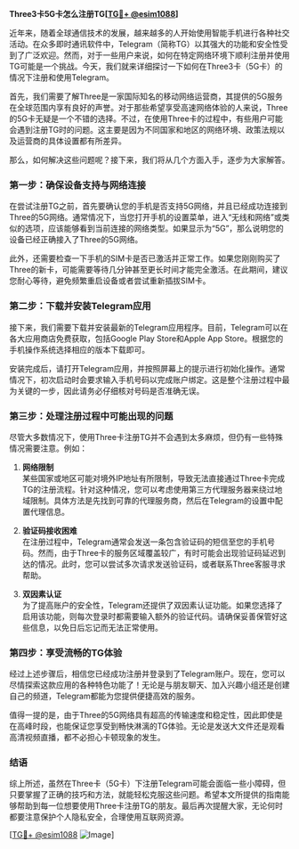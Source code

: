 **Three3卡5G卡怎么注册TG[[TG💪+ @esim1088](https://t.me/s/esim1088)]**

近年来，随着全球通信技术的发展，越来越多的人开始使用智能手机进行各种社交活动。在众多即时通讯软件中，Telegram（简称TG）以其强大的功能和安全性受到了广泛欢迎。然而，对于一些用户来说，如何在特定网络环境下顺利注册并使用TG可能是一个挑战。今天，我们就来详细探讨一下如何在Three3卡（5G卡）的情况下注册和使用Telegram。

首先，我们需要了解Three是一家国际知名的移动网络运营商，其提供的5G服务在全球范围内享有良好的声誉。对于那些希望享受高速网络体验的人来说，Three的5G卡无疑是一个不错的选择。不过，在使用Three卡的过程中，有些用户可能会遇到注册TG时的问题。这主要是因为不同国家和地区的网络环境、政策法规以及运营商的具体设置都有所差异。

那么，如何解决这些问题呢？接下来，我们将从几个方面入手，逐步为大家解答。

### **第一步：确保设备支持与网络连接**

在尝试注册TG之前，首先要确认您的手机是否支持5G网络，并且已经成功连接到Three的5G网络。通常情况下，当您打开手机的设置菜单，进入“无线和网络”或类似的选项，应该能够看到当前连接的网络类型。如果显示为“5G”，那么说明您的设备已经正确接入了Three的5G网络。

此外，还需要检查一下手机的SIM卡是否已激活并正常工作。如果您刚刚购买了Three的新卡，可能需要等待几分钟甚至更长时间才能完全激活。在此期间，建议您耐心等待，避免频繁重启设备或者尝试重新插拔SIM卡。

### **第二步：下载并安装Telegram应用**

接下来，我们需要下载并安装最新的Telegram应用程序。目前，Telegram可以在各大应用商店免费获取，包括Google Play Store和Apple App Store。根据您的手机操作系统选择相应的版本下载即可。

安装完成后，请打开Telegram应用，并按照屏幕上的提示进行初始化操作。通常情况下，初次启动时会要求输入手机号码以完成账户绑定。这是整个注册过程中最为关键的一步，因此请务必仔细核对号码是否准确无误。

### **第三步：处理注册过程中可能出现的问题**

尽管大多数情况下，使用Three卡注册TG并不会遇到太多麻烦，但仍有一些特殊情况需要注意。例如：

1. **网络限制**  
   某些国家或地区可能对境外IP地址有所限制，导致无法直接通过Three卡完成TG的注册流程。针对这种情况，您可以考虑使用第三方代理服务器来绕过地域限制。具体方法是先找到可靠的代理服务商，然后在Telegram的设置中配置代理信息。

2. **验证码接收困难**  
   在注册过程中，Telegram通常会发送一条包含验证码的短信至您的手机号码。然而，由于Three卡的服务区域覆盖较广，有时可能会出现验证码延迟到达的情况。此时，您可以尝试多次请求发送验证码，或者联系Three客服寻求帮助。

3. **双因素认证**  
   为了提高账户的安全性，Telegram还提供了双因素认证功能。如果您选择了启用该功能，则每次登录时都需要输入额外的验证代码。请确保妥善保管好这些信息，以免日后忘记而无法正常使用。

### **第四步：享受流畅的TG体验**

经过上述步骤后，相信您已经成功注册并登录到了Telegram账户。现在，您可以尽情探索这款应用的各种特色功能了！无论是与朋友聊天、加入兴趣小组还是创建自己的频道，Telegram都能为您提供便捷高效的服务。

值得一提的是，由于Three的5G网络具有超高的传输速度和稳定性，因此即使是在高峰时段，也能保证您享受到畅快淋漓的TG体验。无论是发送大文件还是观看高清视频直播，都不必担心卡顿现象的发生。

### **结语**

综上所述，虽然在Three卡（5G卡）下注册Telegram可能会面临一些小障碍，但只要掌握了正确的技巧和方法，就能轻松克服这些问题。希望本文所提供的指南能够帮助到每一位想要使用Three卡注册TG的朋友。最后再次提醒大家，无论何时都要注意保护个人隐私安全，合理使用互联网资源。

[[TG💪+ @esim1088](https://t.me/s/esim1088) ![Image](https://i.postimg.cc/4NQfJmqS/Snipaste-2025-05-13-00-14-12.png)]